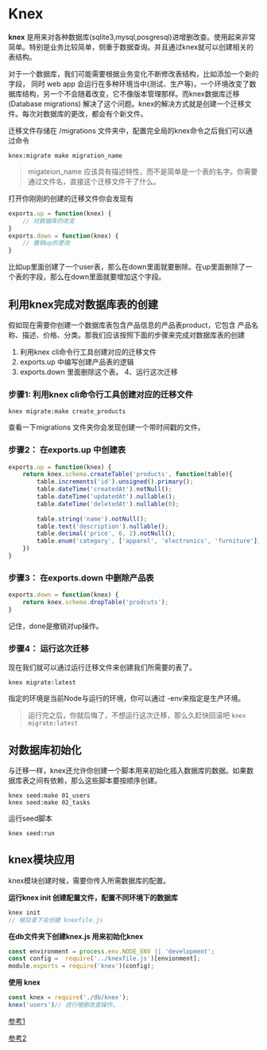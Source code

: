 # Knex

**knex** 是用来对各种数据库(sqlite3,mysql,posgresql)进增删改查。使用起来非常简单。特别是业务比较简单，侧重于数据查询。并且通过knex就可以创建相关的表结构。

对于一个数据库，我们可能需要根据业务变化不断修改表结构，比如添加一个新的字段， 同时 web app 会运行在多种环境当中(测试、生产等)，一个环境改变了数据库结构，另一个不会随着改变，它不像版本管理那样。而knex数据库迁移(Database migrations) 解决了这个问题。knex的解决方式就是创建一个迁移文件。每次对数据库的更改，都会有个新文件。

迁移文件存储在 /migrations 文件夹中，配置完全局的knex命令之后我们可以通过命令
```
knex:migrate make migration_name
```
>  migateion_name 应该具有描述特性，而不是简单是一个表的名字。你需要通过文件名，直接这个迁移文件干了什么。

打开你刚刚的创建的迁移文件你会发现有
```javascript
exports.up = function(knex) {
    // 对数据库的改变
}
exports.down = function(knex) {
    // 撤销up的更改
}
```
比如up里面创建了一个user表，那么在down里面就要删除。在up里面删除了一个表的字段，那么在down里面就要增加这个字段。


## 利用knex完成对数据库表的创建
假如现在需要你创建一个数据库表包含产品信息的产品表product，它包含 产品名称、描述、价格、分类。那我们应该按照下面的步骤来完成对数据库表的创建

1. 利用knex cli命令行工具创建对应的迁移文件
2. exports.up 中编写创建产品表的逻辑
3. exports.down 里面删除这个表。
4、运行这次迁移

### 步骤1: 利用knex cli命令行工具创建对应的迁移文件
```
knex migrate:make create_products
```
查看一下migrations 文件夹你会发现创建一个带时间戳的文件。
### 步骤2： 在exports.up 中创建表
```javascript
exports.up = function(knex) {
    return knex.schema.createTable('products', function(table){
        table.increments('id').unsigned().primary();
        table.dateTime('createdAt').notNull();
        table.dateTime('updatedAt').nullable();
        table.dateTime('deletedAt').nullable(0);
        
        table.string('name').notNull();
        table.text('description').nullable();
        table.decimal('price', 6, 2).notNull();
        table.enum('category', ['apparel', 'electronics', 'furniture'])
    })
}
```
### 步骤3： 在exports.down 中删除产品表
```javascript
exports.down = function(knex) {
    return knex.schema.dropTable('prodcuts');
}
``` 
记住，done是撤销对up操作。
### 步骤4： 运行这次迁移
现在我们就可以通过运行迁移文件来创建我们所需要的表了。
```
knex migrate:latest
```
指定的环境是当前Node与运行的环境，你可以通过 -env来指定是生产环境。
> 运行完之后，你就后悔了，不想运行这次迁移，那么久赶快回滚吧 `knex migrate:latest`

## 对数据库初始化
与迁移一样，knex还允许你创建一个脚本用来初始化插入数据库的数据。如果数据库表之间有依赖，那么这些脚本要按顺序创建。

```
knex seed:make 01_users
knex seed:make 02_tasks
```
运行seed脚本
```
knex seed:run
```

## knex模块应用
knex模块创建时候，需要你传入所需数据库的配置。

**运行knex init 创建配置文件，配置不同环境下的数据库**
```javascript
knex init
// 根目录下会创建 knexfile.js 
```
**在db文件夹下创建knex.js 用来初始化knex**
```javascript
const environment = process.env.NODE_ENV || 'development';
const config =  require('../knexfile.js')[envionment];
module.exports = require('knex')(config);
```
**使用 knex**
```javascript
const knex = require('./db/knex');
knex('users')// 进行增删改查操作。
```
[参考1](http://perkframework.com/v1/guides/database-migrations-knex.html)

[参考2](https://gist.github.com/NigelEarle/70db130cc040cc2868555b29a0278261)
